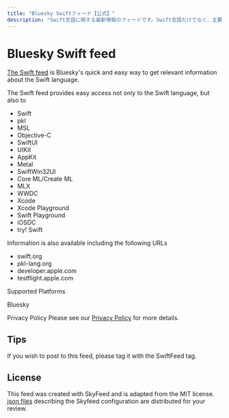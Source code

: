 ```yaml
---
title: "Bluesky Swiftフィード【公式】"
description: "Swift言語に関する最新情報のフィードです。Swift言語だけでなく、主要なSwiftフレームワーク、Pkl、サーバーサイドSwift、MLなどに関する情報もあります。"
---
```


# Bluesky Swift feed

[The Swift feed](https://bsky.app/profile/did:plc:hp4di5zhc3q3uksjasitxfe4/feed/aaak5ekldg2wq) is Bluesky's quick and easy way to get relevant information about the Swift language.

The Swift feed provides easy access not only to the Swift language, but also to
- Swift
- pkl
- MSL
- Objective-C
- SwiftUI
- UIKit
- AppKit
- Metal
- SwiftWin32UI
- Core ML/Create ML
- MLX
- WWDC
- Xcode
- Xcode Playground
- Swift Playground
- iOSDC
- try! Swift

Information is also available including the following URLs

- swift.org
- pkl-lang.org
- developer.apple.com
- testflight.apple.com

Supported Platforms

Bluesky

Privacy Policy
Please see our [Privacy Policy](/en/privacy) for more details.

## Tips
If you wish to post to this feed, please tag it with the SwiftFeed tag.

## License
This feed was created with SkyFeed and is adapted from the MIT license. [json files](https://github.com/KC-2001MS/SwiftFeed) describing the Skyfeed configuration are distributed for your review.